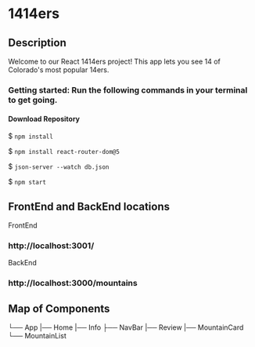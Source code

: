 # 1414ers

## Description

Welcome to our React 1414ers project!
This app lets you see 14 of Colorado's most popular 14ers.

### Getting started: Run the following commands in your terminal to get going.

#### Download Repository

$ `npm install`

$ `npm install react-router-dom@5`

$ `json-server --watch db.json`

$ `npm start`

## FrontEnd and BackEnd locations

FrontEnd

### http://localhost:3001/

BackEnd

### http://localhost:3000/mountains

## Map of Components

└── App
|── Home
|── Info
├── NavBar
|── Review
|── MountainCard
└── MountainList



